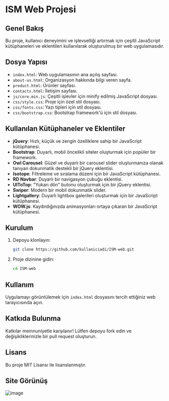 # ISM Web Projesi

## Genel Bakış

Bu proje, kullanıcı deneyimini ve işlevselliği artırmak için çeşitli JavaScript kütüphaneleri ve eklentileri kullanılarak oluşturulmuş bir web uygulamasıdır.

## Dosya Yapısı

- `index.html`: Web uygulamasının ana açılış sayfası.
- `about-us.html`: Organizasyon hakkında bilgi veren sayfa.
- `product.html`: Ürünler sayfası.
- `contacts.html`: İletişim sayfası.
- `js/core.min.js`: Çeşitli işlevler için minify edilmiş JavaScript dosyası.
- `css/style.css`: Proje için özel stil dosyası.
- `css/fonts.css`: Yazı tipleri için stil dosyası.
- `css/bootstrap.css`: Bootstrap framework'ü için stil dosyası.

## Kullanılan Kütüphaneler ve Eklentiler

- **jQuery**: Hızlı, küçük ve zengin özelliklere sahip bir JavaScript kütüphanesi.
- **Bootstrap**: Duyarlı, mobil öncelikli siteler oluşturmak için popüler bir framework.
- **Owl Carousel**: Güzel ve duyarlı bir carousel slider oluşturmanıza olanak tanıyan dokunmatik destekli bir jQuery eklentisi.
- **Isotope**: Filtreleme ve sıralama düzeni için bir JavaScript kütüphanesi.
- **RD Navbar**: Duyarlı bir navigasyon çubuğu eklentisi.
- **UIToTop**: "Yukarı dön" butonu oluşturmak için bir jQuery eklentisi.
- **Swiper**: Modern bir mobil dokunmatik slider.
- **Lightgallery**: Duyarlı lightbox galerileri oluşturmak için bir JavaScript kütüphanesi.
- **WOW.js**: Kaydırdığınızda animasyonları ortaya çıkaran bir JavaScript kütüphanesi.

## Kurulum

1. Depoyu klonlayın:
   ```bash
   git clone https://github.com/kullaniciadi/ISM-web.git
   ```
2. Proje dizinine gidin:
   ```bash
   cd ISM-web
   ```

## Kullanım

Uygulamayı görüntülemek için `index.html` dosyasını tercih ettiğiniz web tarayıcısında açın.

## Katkıda Bulunma

Katkılar memnuniyetle karşılanır! Lütfen depoyu fork edin ve değişikliklerinizle bir pull request oluşturun.

## Lisans

Bu proje MIT Lisansı ile lisanslanmıştır.

## Site Görünüş
![image](https://github.com/user-attachments/assets/250e5915-9cac-4e47-b016-a222ec537d24)

